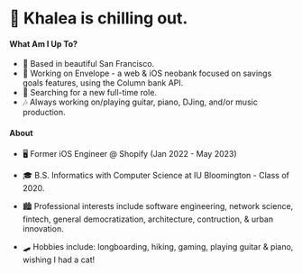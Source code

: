 # 🎈  Khalea is chilling out.


#### What Am I Up To?

- 🌉 Based in beautiful San Francisco.
- 👾 Working on Envelope - a web & iOS neobank focused on savings goals features, using the Column bank API. 
- 🔎 Searching for a new full-time role. 
- 🎶 Always working on/playing guitar, piano, DJing, and/or music production.


#### About

- 🖥 Former iOS Engineer @ Shopify (Jan 2022 - May 2023)

- 🎓  B.S. Informatics with Computer Science at IU Bloomington - Class of 2020.

- 🏙  Professional interests include software engineering, network science, fintech, general democratization, architecture, contruction, & urban innovation. 

- 🛹  Hobbies include: longboarding, hiking, gaming, playing guitar & piano, wishing I had a cat!



<!--
**khalea/khalea** is a ✨ _special_ ✨ repository because its `README.md` (this file) appears on your GitHub profile.

Things to Add

- Add tech stack/proficiencies
- Recent projects
- Website link

Here are some ideas to get you started:

- 🔭 I’m currently working on ...
- 🌱 I’m currently learning ...
- 👯 I’m looking to collaborate on ...
- 🤔 I’m looking for help with ...
- 💬 Ask me about ...
- 📫 How to reach me: ...
- 😄 Pronouns: ...
- ⚡ Fun fact: ...
-->
